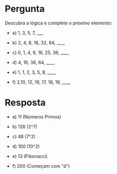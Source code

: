 # Pergunta

Descubra a lógica e complete o próximo elemento:

- a) 1, 3, 5, 7, ___

- b) 2, 4, 8, 16, 32, 64, ____

- c) 0, 1, 4, 9, 16, 25, 36, ____

- d) 4, 16, 36, 64, ____

- e) 1, 1, 2, 3, 5, 8, ____

- f) 2,10, 12, 16, 17, 18, 19, ____

# Resposta

- a) 11 (Números Primos)

- b) 128 (2^7)

- c) 48 (7^2)

- d) 100 (10^2)

- e) 13 (Fibonacci)

- f) 200 (Começam com "d")
